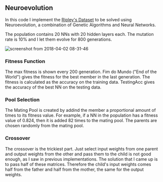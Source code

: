 ## Neuroevolution

In this code I implement the [Ripley's Dataset](http://www.stats.ox.ac.uk/pub/PRNN/) to be solved using Neuroevolution,
a combination of Genetic Algorithms and Neural Networks.

The population contains 20 NNs with 20 hidden layers each. The mutation rate is 10% and I let them evolve for 800 generations.

![screenshot from 2018-04-02 08-31-46](https://user-images.githubusercontent.com/34630228/38194918-05459f40-3651-11e8-8677-7d3d4c027d22.png)

### Fitness Function
The max fitness is shown every 200 generation. Fim do Mundo ("End of the World") gives the fitness for the best member in the last
generation. The fitness is calculated as the accuracy on the training data. TestingAcc gives the accuracy of the best NN on the testing
data.

### Pool Selection

The Mating Pool is created by addind the member a proportional amount of times to its fitness value. For example, if a NN in the
population has a fitness value of 0.824, then it is added 82 times to the mating pool. The parents are chosen randomly from the mating
pool.

### Crossover

The crossover is the trickiest part. Just select input weights from one parent and output weights from the other and pass them to the
child is not good enough, as I saw in previous implementations. The solution that I came up is to pass half of these matrices.
Therefore the child's input weights comes half from the father and half from the mother, the same for the output weights.
